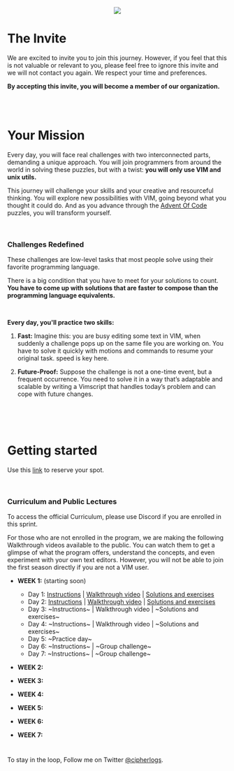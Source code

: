 <p align="center"><img src="https://seeklogo.com/images/V/vim-logo-A3E02B1F74-seeklogo.com.png"></p>

# The Invite
We are excited to invite you to join this journey. However, if you feel that this is not valuable or relevant to you, 
please feel free to ignore this invite and we will not contact you again. We respect your time and preferences.

**By accepting this invite, you will become a member of our organization.**

<br>
<br>

# Your Mission
Every day, you will face real challenges with two interconnected parts, demanding a unique approach. You will join programmers from around the world in solving these puzzles, but with a twist: **you will only use VIM and unix utils.**

This journey will challenge your skills and your creative and resourceful thinking. You will explore new possibilities with VIM, going beyond what you thought it could do. And as you advance through the [Advent Of Code](https://adventofcode.com) puzzles, you will transform yourself.

<br>

### Challenges Redefined
These challenges are low-level tasks that most people solve using their favorite programming language.

There is a big condition that you have to meet for your solutions to count. **You have to come up with solutions that are faster to compose than the programming language equivalents.**

<br>

**Every day, you'll practice two skills:**

1. **Fast:** Imagine this: you are busy editing some text in VIM, when suddenly a challenge pops up on the same file you are working on. You have to solve it quickly with motions and commands to resume your original task. speed is key here.

2. **Future-Proof:** Suppose the challenge is not a one-time event, but a frequent occurrence. You need to solve it in a way that’s adaptable and scalable by writing a Vimscript that handles today’s problem and can cope with future changes.

<br>
<br>

<br>

# Getting started
Use this [link](https://forms.gle/CW1jqB9HpKbqwUY78) to reserve your spot.

<br>

### Curriculum and Public Lectures
To access the official Curriculum, please use Discord if you are enrolled in this sprint.

For those who are not enrolled in the program, we are making the following Walkthrough videos available to the public. You can watch them to get a glimpse of what the program offers, understand the concepts, and even experiment with your own text editors. However, you will not be able to join the first season directly if you are not a VIM user.


+ **WEEK 1:** (starting soon)
  + Day 1: [Instructions](https://cipherlogs.com/how-to-solve-advent-of-code-using-only-vim-episode-1) | [Walkthrough video](https://www.youtube.com/watch?v=9fUDbq933fE) | [Solutions and exercises](https://cipherlogs.com/how-to-solve-advent-of-code-using-only-vim-episode-1)
  + Day 2: [Instructions](https://github.com/cipherlogs/s909/blob/main/season1/day2.md) | [Walkthrough video](https://www.youtube.com/watch?v=ACzoJj-sunE) | [Solutions and exercises](https://cipherlogs.com/episode2-solving-adventofcode-in-10sec-using-vim-only)
  + Day 3: ~Instructions~ | Walkthrough video | ~Solutions and exercises~
  + Day 4: ~Instructions~ | Walkthrough video | ~Solutions and exercises~
  + Day 5: ~Practice day~
  + Day 6: ~Instructions~ | ~Group challenge~
  + Day 7: ~Instructions~ | ~Group challenge~

+ **WEEK 2:**
+ **WEEK 3:**
+ **WEEK 4:**
+ **WEEK 5:**
+ **WEEK 6:**
+ **WEEK 7:**



#
To stay in the loop, Follow me on Twitter [@cipherlogs](https://twitter.com/intent/follow?screen_name=cipherlogs).
